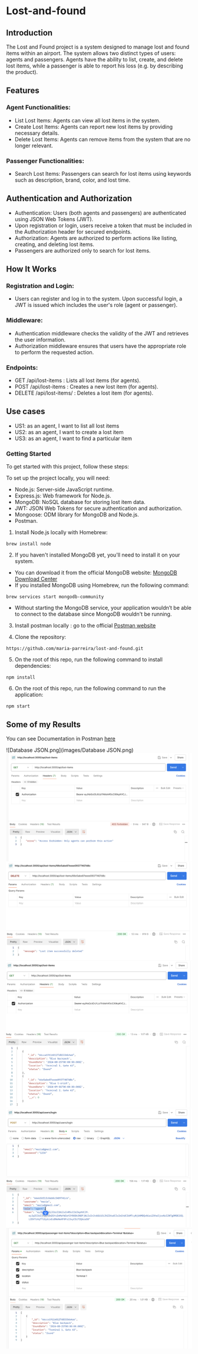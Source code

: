 # Lost-and-found

## Introduction 

The Lost and Found project is a system designed to manage lost and found items within an airport. 
The system allows two distinct types of users: agents and passengers. 
Agents have the ability to list, create, and delete lost items,  while a passenger is able to report his loss (e.g. by describing the product).


## Features

### Agent Functionalities:
- List Lost Items: Agents can view all lost items in the system.
- Create Lost Items: Agents can report new lost items by providing necessary details.
- Delete Lost Items: Agents can remove items from the system that are no longer relevant.

### Passenger Functionalities:
- Search Lost Items: Passengers can search for lost items using keywords such as description, brand, color, and lost time.

## Authentication and Authorization

- Authentication: Users (both agents and passengers) are authenticated using JSON Web Tokens (JWT). 
- Upon registration or login, users receive a token that must be included in the Authorization header for secured endpoints.
- Authorization: Agents are authorized to perform actions like listing, creating, and deleting lost items. 
- Passengers are authorized only to search for lost items.

## How It Works

### Registration and Login:
- Users can register and log in to the system. Upon successful login, a JWT is issued which includes the user's role (agent or passenger).

### Middleware:
- Authentication middleware checks the validity of the JWT and retrieves the user information.
- Authorization middleware ensures that users have the appropriate role to perform the requested action.

### Endpoints:

- GET /api/lost-items : Lists all lost items (for agents).
- POST /api/lost-items : Creates a new lost item (for agents).
- DELETE /api/lost-items/ : Deletes a lost item (for agents).

## Use cases

- US1: as an agent, I want to list all lost items
- US2: as an agent, I want to create a lost item
- US3: as an agent, I want to find a particular item


### Getting Started

To get started with this project, follow these steps:

To set up the project locally, you will need:

- Node.js: Server-side JavaScript runtime.
- Express.js: Web framework for Node.js.
- MongoDB: NoSQL database for storing lost item data.
- JWT: JSON Web Tokens for secure authentication and authorization.
- Mongoose: ODM library for MongoDB and Node.js.
- Postman.


1. Install Node.js locally with Homebrew:
```
brew install node
```

2. If you haven't installed MongoDB yet, you'll need to install it on your system.
- You can download it from the official MongoDB website: [MongoDB Download Center](https://www.mongodb.com/try/download/community)
- If you installed MongoDB using Homebrew, run the following command:
```
brew services start mongodb-community
```
- Without starting the MongoDB service, your application wouldn’t be able to connect to the database since MongoDB wouldn't be running.

3. Install postman locally : go to the official [Postman website](https://www.postman.com/downloads/)


4. Clone the repository:
```
https://github.com/maria-parreira/lost-and-found.git
```

5. On the root of this repo, run the following command to install dependencies:
```
npm install
```

6. On the root of this repo, run the following command to run the application:
```
npm start
```

## Some of my Results

You can see Documentation in Postman  [here](https://documenter.getpostman.com/view/34771271/2sAXqqcNSc)

![Database JSON.png](images/Database JSON.png)
![authError.png](images/authError.png)
![delete.png](images/delete.png)
![listItems.png](images/listItems.png)
![loginAgent.png](images/loginAgent.png)
![passengerSearch.png](images/passengerSearch.png)